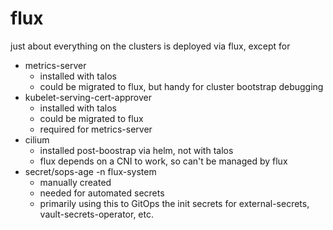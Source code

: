 # flux

just about everything on the clusters is deployed via flux, except for

- metrics-server
  - installed with talos
  - could be migrated to flux, but handy for cluster bootstrap debugging
- kubelet-serving-cert-approver
  - installed with talos
  - could be migrated to flux
  - required for metrics-server
- cilium
  - installed post-boostrap via helm, not with talos
  - flux depends on a CNI to work, so can't be managed by flux
- secret/sops-age -n flux-system
  - manually created
  - needed for automated secrets
  - primarily using this to GitOps the init secrets for external-secrets, vault-secrets-operator, etc.
